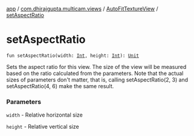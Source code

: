 [app](../../index.md) / [com.dhirajgupta.multicam.views](../index.md) / [AutoFitTextureView](index.md) / [setAspectRatio](./set-aspect-ratio.md)

# setAspectRatio

`fun setAspectRatio(width: `[`Int`](https://kotlinlang.org/api/latest/jvm/stdlib/kotlin/-int/index.html)`, height: `[`Int`](https://kotlinlang.org/api/latest/jvm/stdlib/kotlin/-int/index.html)`): `[`Unit`](https://kotlinlang.org/api/latest/jvm/stdlib/kotlin/-unit/index.html)

Sets the aspect ratio for this view. The size of the view will be measured based on the ratio
calculated from the parameters. Note that the actual sizes of parameters don't matter, that
is, calling setAspectRatio(2, 3) and setAspectRatio(4, 6) make the same result.

### Parameters

`width` - Relative horizontal size

`height` - Relative vertical size